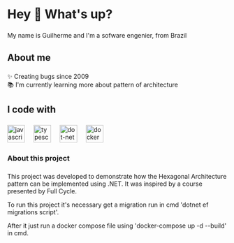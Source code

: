 <h1 align="left">Hey 👋 What's up?</h1>

###

<p align="left">My name is Guilherme and I'm a sofware engenier, from Brazil</p>

###

<h2 align="left">About me</h2>

###

<p align="left">✨ Creating bugs since 2009<br>📚 I'm currently learning more about pattern of architecture<br></p>

###

<h2 align="left">I code with</h2>

###

<div align="left">
  <img src="https://cdn.jsdelivr.net/gh/devicons/devicon/icons/javascript/javascript-original.svg" height="40" alt="javascript logo"  />
  <img width="12" />
  <img src="https://cdn.jsdelivr.net/gh/devicons/devicon/icons/typescript/typescript-original.svg" height="40" alt="typescript logo"  />
  <img width="12" />
  <img src="https://cdn.jsdelivr.net/gh/devicons/devicon/icons/dot-net/dot-net-plain-wordmark.svg" height="40" alt="dot-net logo"  />
  <img width="12" />
  <img src="https://cdn.jsdelivr.net/gh/devicons/devicon/icons/docker/docker-plain-wordmark.svg" height="40" alt="docker logo"  />
</div>

###

<h3 align="left">About this project</h3>

###

<p align="left">This project was developed to demonstrate how the Hexagonal Architecture pattern can be implemented using .NET. It was inspired by a course presented by Full Cycle.<br></p>
<p align="left">To run this project it's necessary get a migration run in cmd 'dotnet ef migrations script'.<br></p>
<p align="left">After it just run a docker compose file using 'docker-compose up -d --build' in cmd.<br></p>

###

